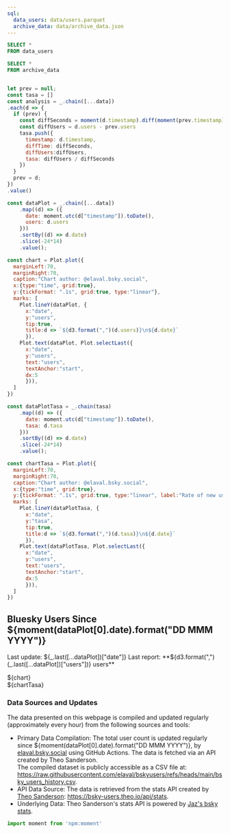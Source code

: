 ```yaml
---
sql:
  data_users: data/users.parquet
  archive_data: data/archive_data.json
---
```


```sql id=data
SELECT *
FROM data_users
```

```sql id=archive_data
SELECT *
FROM archive_data
```

```js

let prev = null;
const tasa = []
const analysis = _.chain([...data])
.each(d => {
  if (prev) {
    const diffSeconds = moment(d.timestamp).diff(moment(prev.timestamp), "seconds")
    const diffUsers = d.users - prev.users
    tasa.push({
      timestamp: d.timestamp,
      diffTime: diffSeconds,
      diffUsers:diffUsers,
      tasa: diffUsers / diffSeconds
    })
  }
  prev = d;
})
.value()
```

```js
const dataPlot = _.chain([...data])
    .map((d) => ({
      date: moment.utc(d["timestamp"]).toDate(),
      users: d.users
    }))
    .sortBy((d) => d.date)
    .slice(-24*14)
    .value();

const chart = Plot.plot({
  marginLeft:70,
  marginRight:70,
  caption:"Chart author: @elaval.bsky.social",
  x:{type:"time", grid:true},
  y:{tickFormat: ".1s", grid:true, type:"linear"},
  marks: [
    Plot.lineY(dataPlot, {
      x:"date", 
      y:"users", 
      tip:true,
      title:d => `${d3.format(",")(d.users)}\n${d.date}`
      }),
    Plot.text(dataPlot, Plot.selectLast({
      x:"date", 
      y:"users", 
      text:"users",
      textAnchor:"start",
      dx:5
      })),
  ]
})
```


```js
const dataPlotTasa = _.chain(tasa)
    .map((d) => ({
      date: moment.utc(d["timestamp"]).toDate(),
      tasa: d.tasa
    }))
    .sortBy((d) => d.date)
    .slice(-24*14)
    .value();

const chartTasa = Plot.plot({
  marginLeft:70,
  marginRight:70,
  caption:"Chart author: @elaval.bsky.social",
  x:{type:"time", grid:true},
  y:{tickFormat: ".1s", grid:true, type:"linear", label:"Rate of new users per second"},
  marks: [
    Plot.lineY(dataPlotTasa, {
      x:"date", 
      y:"tasa", 
      tip:true,
      title:d => `${d3.format(",")(d.tasa)}\n${d.date}`
      }),
    Plot.text(dataPlotTasa, Plot.selectLast({
      x:"date", 
      y:"users", 
      text:"users",
      textAnchor:"start",
      dx:5
      })),
  ]
})
```

## Bluesky Users Since ${moment(dataPlot[0].date).format("DD MMM YYYY")}
Last update: ${_.last([...dataPlot])["date"]}  
Last report: **${d3.format(",")(_.last([...dataPlot])["users"])} users** 
<div class="card">
    ${chart}
</div>

<div class="card">
    ${chartTasa}
</div>


### Data Sources and Updates
The data presented on this webpage is compiled and updated regularly (approximately every hour) from the following sources and tools:
* Primary Data Compilation:
The total user count is updated regularly since ${moment(dataPlot[0].date).format("DD MMM YYYY")}, by [elaval.bsky.social](https://bsky.app/profile/elaval.bsky.social) using GitHub Actions. The data is fetched via an API created by Theo Sanderson.  
The compiled dataset is publicly accessible as a CSV file at: https://raw.githubusercontent.com/elaval/bskyusers/refs/heads/main/bsky_users_history.csv.
* API Data Source:
The data is retrieved from the stats API created by [Theo Sanderson](https://bsky.app/profile/theo.io): https://bsky-users.theo.io/api/stats.
* Underlying Data:
Theo Sanderson's stats API is powered by [Jaz's bsky stats](https://bsky.jazco.dev/stats).


<style>


@media (min-width: 640px) {
  .hero h1 {
    font-size: 90px;
  }
}

</style>

```js
import moment from 'npm:moment'
```
